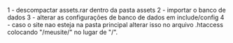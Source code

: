 1 - descompactar assets.rar dentro da pasta assets
2 - importar o banco de dados 
3 - alterar as configurações de banco de dados em include/config
4 - caso o site nao esteja na pasta principal alterar isso no arquivo .htaccess colocando "/meusite/" no lugar de "/".
